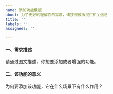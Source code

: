 ```yaml
---
name: 添加功能模版
about: 为了更好的理解你的需求，请按照模版提供相关信息
title: ''
labels: ''
assignees: ''

---
```


#### 一、需求描述
请通过图文描述，你想要添加或者增强的功能。

#### 二、该功能的意义
为何要添加该功能，它在什么场景下有什么作用？
